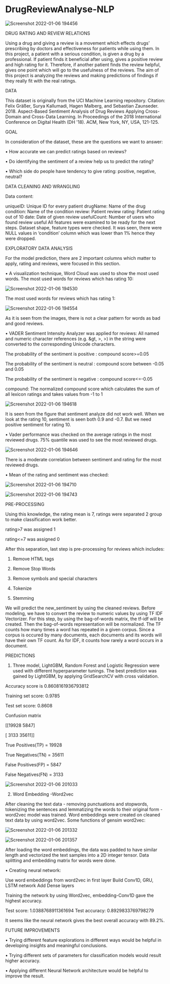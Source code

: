 # DrugReviewAnalyse-NLP

![Screenshot 2022-01-06 194456](https://user-images.githubusercontent.com/61709276/148473243-1975f05c-e269-4963-9cbc-9d19b2425eb1.png)


DRUG RATING AND REVIEW RELATIONS


Using a drug and giving a review is a movement which effects drugs’ prescribing
by doctors and effectiveness for patients while using them. In this project, a patient 
with a serious condition, is given a drug by a professional. If patient finds it 
beneficial after using, gives a positive review and high rating for it. Therefore, if 
another patient finds the review helpful, gives one point which will go to the 
usefulness of the reviews. The aim of this project is analyzing the reviews and 
making predictions of findings if they really fit with the real ratings.


DATA

This dataset is originally from the UCI Machine Learning repository. 
Citation: Felix Gräßer, Surya Kallumadi, Hagen Malberg, and Sebastian 
Zaunseder. 2018. Aspect-Based Sentiment Analysis of Drug Reviews Applying
Cross-Domain and Cross-Data Learning. In Proceedings of the 2018 International 
Conference on Digital Health (DH '18). ACM, New York, NY, USA, 121-125.


GOAL

In consideration of the dataset, these are the questions we want to answer:

• How accurate we can predict ratings based on reviews?

• Do identifying the sentiment of a review help us to predict the rating?

• Which side do people have tendency to give rating: positive, negative, 
neutral?


DATA CLEANING AND WRANGLING

Data content:

uniqueID: Unique ID for every patient
drugName: Name of the drug
condition: Name of the condition
review: Patient review
rating: Patient rating out of 10
date: Date of given review
usefulCount: Number of users who found review useful
All features were examined to be ready for the next steps. Dataset shape, feature 
types were checked. It was seen, there were NULL values in ‘condition’ column
which was lower than 1% hence they were dropped.


EXPLORATORY DATA ANALYSIS

For the model prediction, there are 2 important columns which matter to apply,
rating and reviews, were focused in this section. 

• A visualization technique, Word Cloud was used to show the most used 
words.
The most used words for reviews which has rating 10:


![Screenshot 2022-01-06 194530](https://user-images.githubusercontent.com/61709276/148473476-e030cfbe-94f6-437e-bf74-ebb5abbf27ec.png)


The most used words for reviews which has rating 1:


![Screenshot 2022-01-06 194554](https://user-images.githubusercontent.com/61709276/148473592-b67751cd-fa15-4939-8705-1fab81b9c879.png)


As it is seen from the images, there is not a clear pattern for words as bad and good 
reviews.

• VADER Sentiment Intensity Analyzer was applied for reviews: All named 
and numeric character references (e.g. &gt, >, >) in the string were
converted to the corresponding Unicode characters.

The probability of the sentiment is positive : compound score>=0.05

The probability of the sentiment is neutral : compound score between -0.05 and 
0.05

The probability of the sentiment is negative : compound score<=-0.05

compound: The normalized compound score which calculates the sum of all 
lexicon ratings and takes values from -1 to 1


![Screenshot 2022-01-06 194618](https://user-images.githubusercontent.com/61709276/148473679-72da2350-8570-4ee2-8718-72d34c425292.png)


It is seen from the figure that sentiment analyze did not work well. When we look 
at the rating 10, sentiment is seen both 0.9 and -0.7. But we need positive 
sentiment for rating 10.


• Vader performance was checked on the average ratings in the most reviewed 
drugs. 75% quantile was used to see the most reviewed drugs.


![Screenshot 2022-01-06 194646](https://user-images.githubusercontent.com/61709276/148473763-78b87b9d-e0ab-4e52-9614-6bef783dbf95.png)


There is a moderate correlation between sentiment and rating for the most 
reviewed drugs.

• Mean of the rating and sentiment was checked:


![Screenshot 2022-01-06 194710](https://user-images.githubusercontent.com/61709276/148473855-6fd897b0-bfd3-4bff-afa5-05490487eb8b.png)


![Screenshot 2022-01-06 194743](https://user-images.githubusercontent.com/61709276/148473883-e5d87154-53af-4b0e-a390-c9a55ab20c58.png)


PRE-PROCESSING


Using this knowledge, the rating mean is 7, ratings were separated 2 group to make 
classification work better. 

rating>7 was assigned 1

rating<=7 was assigned 0

After this separation, last step is pre-processing for reviews which includes:

1. Remove HTML tags

3. Remove Stop Words

5. Remove symbols and special characters

6. Tokenize

7. Stemming


We will predict the new_sentiment by using the cleaned reviews.
Before modeling, we have to convert the review to numeric values by using TF 
IDF Vectorizer. For this step, by using the bag-of-words matrix, the tf-idf will be 
created. Then the bag-of-words representation will be normalized.
The TF counts how many times a word has repeated in a given corpus. Since a 
corpus is occured by many documents, each documents and its words will have 
their own TF count. As for IDF, it counts how rarely a word occurs in a document.


PREDICTIONS

1. Three model, LightGBM, Random Forest and Logistic Regression were used 
with different hyperparameter tunings. The best prediction was gained by 
LightGBM, by applying GridSearchCV with cross validation.


Accuracy score is 0.8608161936793812

Training set score: 0.9785

Test set score: 0.8608



Confusion matrix

[[19928 5847]

[ 3133 35611]]



True Positives(TP) = 19928

True Negatives(TN) = 35611

False Positives(FP) = 5847

False Negatives(FN) = 3133


![Screenshot 2022-01-06 201033](https://user-images.githubusercontent.com/61709276/148474956-32a7159b-d708-4eb9-830e-4ee82da9dde0.png)

         

2. Word Embedding -Word2vec

After cleaning the text data - removing punctuations and stopwords, tokenizing the 
sentences and lemmatizing the words to their original form - word2vec model was 
trained. Word embeddings were created on cleaned text data by using word2vec.
Some functions of gensim word2vec:

![Screenshot 2022-01-06 201332](https://user-images.githubusercontent.com/61709276/148475232-c689b9c5-9ca3-4ee1-82f3-42b6c8cf2cb0.png)



![Screenshot 2022-01-06 201357](https://user-images.githubusercontent.com/61709276/148475250-f9727602-0850-4bb8-aa17-a5c62f9b6ca5.png)



After loading the word embeddings, the data was padded to have similar length and
vectorized the text samples into a 2D integer tensor. Data splitting and embedding 
matrix for words were done.

• Creating neural network:

Use word embeddings from word2vec in first layer
 Build Conv1D, GRU, LSTM network
 Add Dense layers
 
Training the network by using Word2vec, embedding-Conv1D gave the highest 
accuracy.

Test score: 1.0388768911361694
Test accuracy: 0.8929833769798279

It seems like the neural network gives the best overall accuracy with 89.2%.


FUTURE IMPROVEMENTS

• Trying different feature explorations in different ways would be helpful 
in developing insights and meaningful conclusions.

• Trying different sets of parameters for classification models would result 
higher accuracy.

• Applying different Neural Network architecture would be helpful to improve 
the result.






